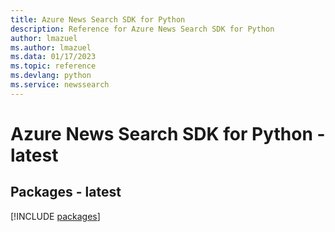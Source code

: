 ```yaml
---
title: Azure News Search SDK for Python
description: Reference for Azure News Search SDK for Python
author: lmazuel
ms.author: lmazuel
ms.data: 01/17/2023
ms.topic: reference
ms.devlang: python
ms.service: newssearch
---
```

# Azure News Search SDK for Python - latest
## Packages - latest
[!INCLUDE [packages](news-search-index.md)]